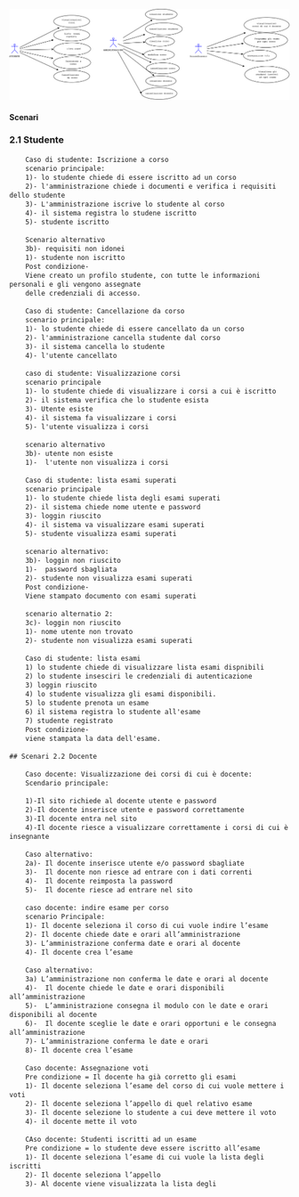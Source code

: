 ![alt tag](https://github.com/mnarizzano/M1.4.4-p3/blob/main/docs/srs/imgs/usecases.png)

#### Scenari


###	2.1 Studente


		Caso di studente: Iscrizione a corso
		scenario principale:
		1)- lo studente chiede di essere iscritto ad un corso	
		2)- l'amministrazione chiede i documenti e verifica i requisiti dello studente
		3)- L'amministrazione iscrive lo studente al corso
		4)- il sistema registra lo studene iscritto
		5)- studente iscritto

		Scenario alternativo			
		3b)- requisiti non idonei
		1)- studente non iscritto
		Post condizione-
		Viene creato un profilo studente, con tutte le informazioni personali e gli vengono assegnate
		delle credenziali di accesso.

		Caso di studente: Cancellazione da corso
		scenario principale:
		1)- lo studente chiede di essere cancellato da un corso
		2)- l'amministrazione cancella studente dal corso
		3)- il sistema cancella lo studente 
		4)- l'utente cancellato
	
		caso di studente: Visualizzazione corsi
		scenario principale
		1)- lo studente chiede di visualizzare i corsi a cui è iscritto
		2)- il sistema verifica che lo studente esista
		3)- Utente esiste
		4)- il sistema fa visualizzare i corsi 
		5)- l'utente visualizza i corsi
	
		scenario alternativo
		3b)- utente non esiste
		1)-  l'utente non visualizza i corsi

		Caso di studente: lista esami superati
		scenario principale		
		1)- lo studente chiede lista degli esami superati
		2)- il sistema chiede nome utente e password
		3)- loggin riuscito
		4)- il sistema va visualizzare esami superati
		5)- studente visualizza esami superati

		scenario alternativo:		
		3b)- loggin non riuscito
		1)-  password sbagliata
		2)- studente non visualizza esami superati
		Post condizione-
		Viene stampato documento con esami superati

		scenario alternatio 2:
		3c)- loggin non riuscito
		1)- nome utente non trovato
		2)- studente non visualizza esami superati 

		Caso di studente: lista esami
		1) lo studente chiede di visualizzare lista esami dispnibili
		2) lo studente insesciri le credenziali di autenticazione
		3) loggin riuscito
		4) lo studente visualizza gli esami disponibili.
		5) lo studente prenota un esame
		6) il sistema registra lo studente all'esame
		7) studente registrato
		Post condizione-
		viene stampata la data dell'esame.

	## Scenari 2.2 Docente

		Caso docente: Visualizzazione dei corsi di cui è docente:
		Scendario principale:
		
		1)-Il sito richiede al docente utente e password
		2)-Il docente inserisce utente e password correttamente
		3)-Il docente entra nel sito
		4)-Il docente riesce a visualizzare correttamente i corsi di cui è insegnante
		
		Caso alternativo:
		2a)- Il docente inserisce utente e/o password sbagliate
		3)-  Il docente non riesce ad entrare con i dati correnti 
		4)-  Il docente reimposta la password
		5)-  Il docente riesce ad entrare nel sito
	
		caso docente: indire esame per corso
		scenario Principale:
		1)- Il docente seleziona il corso di cui vuole indire l’esame
		2)- Il docente chiede date e orari all’amministrazione
		3)- L’amministrazione conferma date e orari al docente
		4)- Il docente crea l’esame
		
		Caso alternativo:
		3a) L’amministrazione non conferma le date e orari al docente
		4)-  Il docente chiede le date e orari disponibili all’amministrazione
		5)-  L’amministrazione consegna il modulo con le date e orari disponibili al docente
		6)-  Il docente sceglie le date e orari opportuni e le consegna all’amministrazione
		7)- L’amministrazione conferma le date e orari
		8)- Il docente crea l’esame
	
		Caso docente: Assegnazione voti
		Pre condizione = Il docente ha già corretto gli esami
		1)- Il docente seleziona l’esame del corso di cui vuole mettere i voti
		2)- Il docente seleziona l’appello di quel relativo esame
		3)- Il docente selezione lo studente a cui deve mettere il voto
		4)- il docente mette il voto

		CAso docente: Studenti iscritti ad un esame 
		Pre condizione = lo studente deve essere iscritto all’esame
		1)- Il docente seleziona l’esame di cui vuole la lista degli iscritti
		2)- Il docente seleziona l’appello
		3)- Al docente viene visualizzata la lista degli 






	

